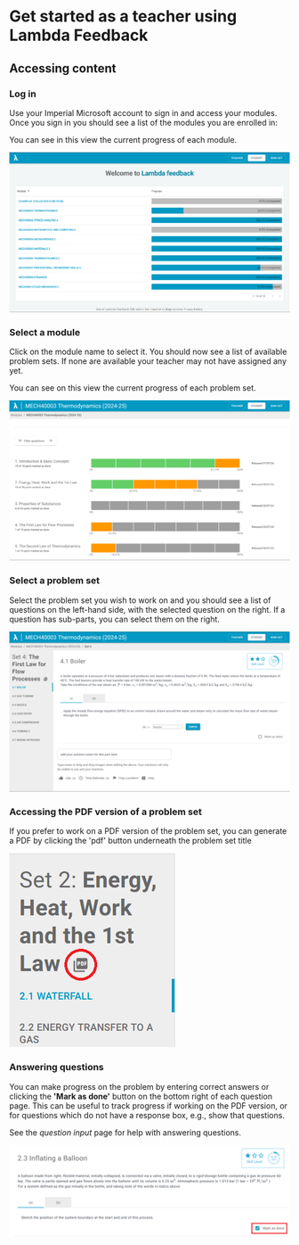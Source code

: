 # Get started as a teacher using Lambda Feedback

## Accessing content

### Log in
Use your Imperial Microsoft account to sign in and access your modules. Once you sign in you should see a list of the modules you are enrolled in:
 
 You can see in this view the current progress of each module.
  
![The student homepage](images/homepage.png)
  
### Select a module
Click on the module name to select it. You should now see a list of available problem sets. If none are available your teacher may not have assigned any yet.

You can see on this view the current progress of each problem set.
  
![Problem sets](images/problem_sets.png)
  
### Select a problem set
Select the problem set you wish to work on and you should see a list of questions on the left-hand side, with the selected question on the right. If a question has sub-parts, you can select them on the right.

![The question interface](images/question_interface.png)
  
### Accessing the PDF version of a problem set
If you prefer to work on a PDF version of the problem set, you can generate a PDF by clicking the 'pdf' button underneath the problem set title
  
![The button to download a PDF](images/pdf_button.png)
  
### Answering questions
You can make progress on the problem by entering correct answers or clicking the **'Mark as done'** button on the bottom right of each question page. This can be useful to track progress if working on the PDF version, or for questions which do not have a response box, e.g., show that questions.

See the *question input* page for help with answering questions.

![The "Mark as done" box on the question page](images/mark_as_done.png)

